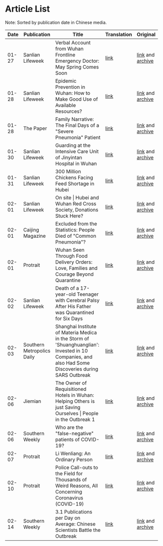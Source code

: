 # Article List

Note: Sorted by publication date in Chinese media.

| Date | Publication | Title | Translation | Original |
|------|-------|-------|-------------|----------|
| 01-27 | Sanlian Lifeweek | Verbal Account from Wuhan Frontline Emergency Doctor: May Spring Comes Soon | [link](/docs/2020-01-27/may_spring_comes_soon.md) | [link](https://mp.weixin.qq.com/s/qHj8OB8YPdBSH_6pb60-6A) and [archive](https://archive.ph/BbFU0) |
| 01-28 | Sanlian Lifeweek |  Epidemic Prevention in Wuhan: How to Make Good Use of Available Resources? | [link](/docs/2020-01-28/epidemic_prevention_in_wuhan.md) | [link](https://mp.weixin.qq.com/s/QQQwIguacVU-w4YjWVWphQ) and [archive](https://archive.ph/6BCnU) |
| 01-28 | The Paper | Family Narrative: The Final Days of a "Severe Pneumonia" Patient | [link](/docs/2020-01-28/the_final_days_of_a_patient.md) | [link](https://www.thepaper.cn/newsDetail_forward_5654338) and [archive](https://archive.is/OoktE) |
| 01-30 | Sanlian Lifeweek | Guarding at the Intensive Care Unit of Jinyintan Hospital in Wuhan | [link](/docs/2020-01-30/guarding_at_jinyintan.md) | [link](https://mp.weixin.qq.com/s/tI0NB1Y9jUoBgddbEad9UQ) and [archive](https://archive.ph/O2Z8n) |
| 01-31 | Sanlian Lifeweek | 300 Million Chickens Facing Feed Shortage in Hubei | [link](/docs/2020-01-31/chickens_facing_feed_shortage.md) | [link](https://mp.weixin.qq.com/s/3p0wx4vwYeVefOPY2DmL2g) and [archive](https://archive.ph/CkJ8b) |
| 02-01 | Sanlian Lifeweek | On site \| Hubei and Wuhan Red Cross Society, Donations Stuck Here? | [link](/docs/2020-02-01/donations_stuck_here.md) | [link](https://mp.weixin.qq.com/s/CcP9ECRX80nCKvJxcRMDXw) and [archive](https://archive.ph/J2aZR) |
| 02-01 | Caijing Magazine | Excluded from the Statistics: People Died of "Common Pneumonia"? | [link](/docs/2020-02-01/excluded_from_the_statistics.md) | [link](https://mp.weixin.qq.com/s/OQGVZlrJWID9Gn4A_T5u_g) and [archive](https://archive.vn/ZCYfz) |
| 02-01 | Protrait | Wuhan Seen Through Food Delivery Orders: Love, Families and Courage Beyond Quarantine | [link](/docs/2020-02-01/seen_through_food_delivery_orders.md) | [link](https://mp.weixin.qq.com/s/usyes_zthtlMG1SxVVHAhQ) and [archive](https://archive.ph/LAwyQ) |
| 02-02 | Sanlian Lifeweek | Death of a 17-year-old Teenager with Cerebral Palsy After His Father was Quarantined for Six Days | [link](/docs/2020-02-02/death_of_a_17_year_old_teenager.md) | [link](https://mp.weixin.qq.com/s/U_cBuM7CtPJKWAJFM10MiA) and [archive](https://archive.vn/IUmgZ) |
| 02-03 | Southern Metropolics Daily | Shanghai Institute of Materia Medica in the Storm of \'Shuanghuanglian\': Invested in 10 Companies, and also Had Some Discoveries during SARS Outbreak | [link](/docs/2020-02-03/storm_of_shuanghuanglian.md) | [link](http://www.infzm.com/contents/175738) and [archive](https://web.archive.org/web/20200203102143/http://www.infzm.com/contents/175738) |
| 02-06 | Jiemian | The Owner of Requisitioned Hotels in Wuhan: Helping Others is just Saving Ourselves \| People in the Outbreak 1 | [link](/docs/2020-02-06/owner_of_requistioned_hotels.md) | [link](https://www.jiemian.com/article/3948731.html) and [archive](https://web.archive.org/web/20200215130012/https://www.jiemian.com/article/3948731.html) |
| 02-06 | Southern Weekly | Who are the "false-negative" patients of COVID-19? | [link](/docs/2020-02-06/who_are_false_negative.md) | [link](https://mp.weixin.qq.com/s/AFwRYmcdKjxuSyRj3l7vrA) and [archive](http://archive.is/7rhcJ) |
| 02-07 | Protrait | Li Wenliang: An Ordinary Person | [link](/docs/2020-02-07/liwenliang_an_ordinary_person.md) | [link](https://mp.weixin.qq.com/s/I1J3wCbfbMP7AecP1_Ie2A) and [archive](http://archive.is/nDykY) |
| 02-10 | Protrait | Police Call-outs to the Field for Thousands of Weird Reasons, All Concerning Coronavirus (COVID-19) | [link](/docs/2020-02-10/thousands_weird_police_call_outs.md) | [link](https://mp.weixin.qq.com/s/KbFax4bUb8SYZn5v7QY9Jw) and [archive](http://archive.ph/MZyVe) |
| 02-14 | Southern Weekly | 3.1 Publications per Day on Average: Chinese Scientists Battle the Outbreak | [link](/docs/2020-02-14/chinese_scientists_battle_the_outbreak.md) | [link](https://mp.weixin.qq.com/s/a2qFDYa9i6cKi5xggRNLCg) and [archive](http://archive.is/JXOmz) |
